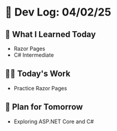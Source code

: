 # 📝 Dev Log: 04/02/25

## 📌 What I Learned Today

- Razor Pages
- C# Intermediate

## 👨‍💻 Today's Work

- Practice Razor Pages

## 📝 Plan for Tomorrow

- Exploring ASP.NET Core and C#
